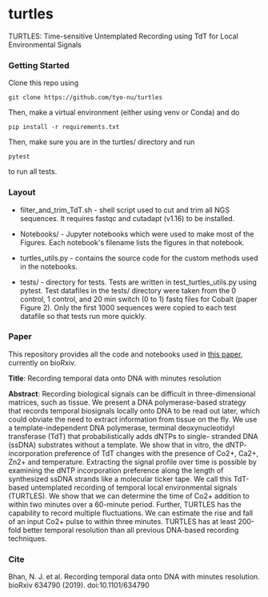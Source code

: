 # turtles
TURTLES: Time-sensitive Untemplated Recording using TdT for Local Environmental Signals

### Getting Started

Clone this repo using

`git clone https://github.com/tyo-nu/turtles`

Then, make a virtual environment (either using venv or Conda) and do

`pip install -r requirements.txt`

Then, make sure you are in the turtles/ directory and run

`pytest`

to run all tests.

### Layout

* filter_and_trim_TdT.sh - shell script used to cut and trim all NGS sequences. It requires fastqc and cutadapt (v1.16) to be installed.

* Notebooks/ - Jupyter notebooks which were used to make most of the Figures. Each notebook's filename lists the 
figures in that notebook.

* turtles_utils.py - contains the source code for the custom methods used in the notebooks.

* tests/ - directory for tests. Tests are written in test_turtles_utils.py using pytest. Test datafiles in the tests/ directory were taken from the 0 control, 1 control, and 20 min switch (0 to 1) fastq files for Cobalt (paper Figure 2). Only the first 1000 sequences were copied to each test datafile so that tests run more quickly.

### Paper

This repository provides all the code and notebooks used in [this paper](https://www.biorxiv.org/content/10.1101/634790v3), 
currently on bioRxiv.

**Title**: Recording temporal data onto DNA with minutes resolution

**Abstract**: Recording biological signals can be difficult in three-dimensional matrices, such as
tissue. We present a DNA polymerase-based strategy that records temporal biosignals locally onto DNA to be read out
later, which could obviate the need to extract information from tissue on the fly. We use a template-independent DNA polymerase, 
terminal deoxynucleotidyl transferase (TdT) that probabilistically adds dNTPs to single- stranded DNA (ssDNA) substrates without a 
template. We show that in vitro, the dNTP- incorporation preference of TdT changes with the presence of Co2+, Ca2+, Zn2+ and 
temperature. Extracting the signal profile over time is possible by examining the dNTP incorporation preference along the length of 
synthesized ssDNA strands like a molecular ticker tape. We call this TdT-based untemplated recording of temporal local
environmental signals (TURTLES). We show that we can determine the time of Co2+ addition to within two minutes over a 
60-minute period. Further, TURTLES has the capability to record multiple fluctuations. We can estimate the rise and fall of an 
input Co2+ pulse to within three minutes. TURTLES has at least 200-fold better temporal resolution than all previous DNA-based 
recording techniques.

### Cite
Bhan, N. J. et al. Recording temporal data onto DNA with minutes resolution. bioRxiv 634790 (2019). doi:10.1101/634790
